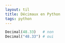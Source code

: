```yaml
---
layout: til
title: Décimaux en Python
tags: python
---
```


```python
Decimal(48.33)   # non
Decimal("48.33") # oui
```


